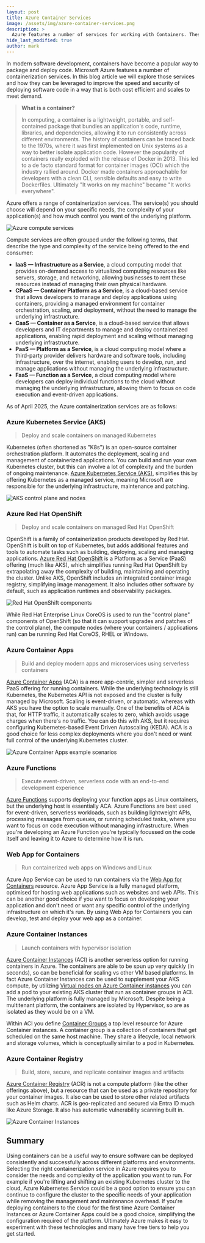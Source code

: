 ```yaml
---
layout: post
title: Azure Container Services
image: /assets/img/azure-container-services.png
description: >
  Azure features a number of services for working with Containers. These can be leveraged to improve the deployment speed and security of containerized software, while eliminating the complexity of hosting and running a container platform.
hide_last_modified: true
author: mark
---
```


In modern software development, containers have become a popular way to package and deploy code. Microsoft Azure features a number of containerization services. In this blog article we will explore those services and how they can be leveraged to improve the speed and security of deploying software code in a way that is both cost efficient and scales to meet demand.

> **What is a container?**
>
> In computing, a container is a lightweight, portable, and self-contained package that bundles an application's code, runtime, libraries, and dependencies, allowing it to run consistently across different environments.
> The history of containers can be traced back to the 1970s, where it was first implemented on Unix systems as a way to better isolate application code.
> However the popularity of containers really exploded with the release of Docker in 2013.
> This led to a de facto standard format for container images (OCI) which the industry rallied around.
> Docker made containers approachable for developers with a clean CLI, sensible defaults and easy to write Dockerfiles.
> Ultimately "It works on my machine" became "It works everywhere".

Azure offers a range of containerization services. The service(s) you should choose will depend on your specific needs, the complexity of your application(s) and how much control you want of the underlying platform.

![Azure compute services](/assets/img/azure-compute-services.png)

Compute services are often grouped under the following terms, that describe the type and complexity of the service being offered to the end consumer:

- **IaaS — Infrastructure as a Service**, a cloud computing model that provides on-demand access to virtualized computing resources like servers, storage, and networking, allowing businesses to rent these resources instead of managing their own physical hardware.
- **CPaaS — Container Platform as a Service**, is a cloud-based service that allows developers to manage and deploy applications using containers, providing a managed environment for container orchestration, scaling, and deployment, without the need to manage the underlying infrastructure.
- **CaaS — Container as a Service**, is a cloud-based service that allows developers and IT departments to manage and deploy containerized applications, enabling rapid deployment and scaling without managing underlying infrastructure.
- **PaaS — Platform as a Service**, is a cloud computing model where a third-party provider delivers hardware and software tools, including infrastructure, over the internet, enabling users to develop, run, and manage applications without managing the underlying infrastructure.
- **FaaS — Function as a Service**, a cloud computing model where developers can deploy individual functions to the cloud without managing the underlying infrastructure, allowing them to focus on code execution and event-driven applications.

As of April 2025, the Azure containerization services are as follows:

### Azure Kubernetes Service (AKS)

> Deploy and scale containers on managed Kubernetes

Kubernetes (often shortened as "K8s") is an open-source container orchestration platform. It automates the deployment, scaling and management of containerized applications. You can build and run your own Kubernetes cluster, but this can involve a lot of complexity and the burden of ongoing maintenance. [Azure Kubernetes Service (AKS)](https://azure.microsoft.com/en-us/products/kubernetes-service), simplifies this by offering Kubernetes as a managed service, meaning Microsoft are responsible for the underlying infrastructure, maintenance and patching.

![AKS control plane and nodes](/assets/img/aks-control-plane-and-nodes.png)

### Azure Red Hat OpenShift

> Deploy and scale containers on managed Red Hat OpenShift

OpenShift is a family of containerization products developed by Red Hat. OpenShift is built on top of Kubernetes, but adds additional features and tools to automate tasks such as building, deploying, scaling and managing applications. [Azure Red Hat OpenShift](https://azure.microsoft.com/en-gb/products/openshift) is a Platform as a Service (PaaS) offering (much like AKS), which simplifies running Red Hat OpenShift by extrapolating away the complexity of building, maintaining and operating the cluster. Unlike AKS, OpenShift includes an integrated container image registry, simplifying image management. It also includes other software by default, such as application runtimes and observability packages.

![Red Hat OpenShift components](/assets/img/redhat-open-shift-components.jpg)

While Red Hat Enterprise Linux CoreOS is used to run the "control plane" components of OpenShift (so that it can support upgrades and patches of the control plane), the compute nodes (where your containers / applications run) can be running Red Hat CoreOS, RHEL or Windows.

### Azure Container Apps

> Build and deploy modern apps and microservices using serverless containers

[Azure Container Apps](https://azure.microsoft.com/en-us/products/container-apps) (ACA) is a more app-centric, simpler and serverless PaaS offering for running containers. While the underlying technology is still Kubernetes, the Kubernetes API is not exposed and the cluster is fully managed by Microsoft. Scaling is event-driven, or automatic, whereas with AKS you have the option to scale manually. One of the benefits of ACA is that, for HTTP traffic, it automatically scales to zero, which avoids usage charges when there's no traffic. You can do this with AKS, but it requires configuring Kubernetes-based Event Driven Autoscaling (KEDA). ACA is a good choice for less complex deployments where you don't need or want full control of the underlying Kubernetes cluster.

![Azure Container Apps example scenarios](/assets/img/azure-container-apps-example-scenarios.png)

### Azure Functions

> Execute event-driven, serverless code with an end-to-end development experience

[Azure Functions](https://azure.microsoft.com/en-us/products/functions) supports deploying your function apps as Linux containers, but the underlying host is essentially ACA. Azure Functions are best used for event-driven, serverless workloads, such as building lightweight APIs, processing messages from queues, or running scheduled tasks, where you want to focus on code execution without managing infrastructure. When you're developing an Azure Function you're typically focussed on the code itself and leaving it to Azure to determine how it is run.

### Web App for Containers

> Run containerized web apps on Windows and Linux

Azure App Service can be used to run containers via the [Web App for Containers](https://azure.microsoft.com/en-gb/products/app-service/containers) resource. Azure App Service is a fully managed platform, optimised for hosting web applications such as websites and web APIs. This can be another good choice if you want to focus on developing your application and don't need or want any specific control of the underlying infrastructure on which it's run. By using Web App for Containers you can develop, test and deploy your web app as a container.

### Azure Container Instances

> Launch containers with hypervisor isolation

[Azure Container Instances](https://azure.microsoft.com/en-gb/products/container-instances/) (ACI) is another serverless option for running containers in Azure. The containers are able to be spun up very quickly (in seconds), so can be beneficial for scaling vs other VM based platforms. In fact Azure Container Instances can be used to supplement your AKS compute, by utilizing [Virtual nodes on Azure Container instances](https://learn.microsoft.com/en-us/azure/container-instances/container-instances-virtual-nodes) you can add a pod to your existing AKS cluster that run as container groups in ACI. The underlying platform is fully managed by Microsoft. Despite being a multitenant platform, the containers are isolated by Hypervisor, so are as isolated as they would be on a VM.

Within ACI you define [Container Groups](https://docs.microsoft.com/en-us/azure/container-instances/container-instances-container-groups) a top level resource for Azure Container instances. A container group is a collection of containers that get scheduled on the same host machine. They share a lifecycle, local network and storage volumes, which is conceptually similar to a pod in Kubernetes.

### Azure Container Registry

> Build, store, secure, and replicate container images and artifacts

[Azure Container Registry](https://azure.microsoft.com/en-us/products/container-registry) (ACR) is not a compute platform (like the other offerings above), but a resource that can be used as a private repository for your container images. It also can be used to store other related artifacts such as Helm charts. ACR is geo-replicated and secured via Entra ID much like Azure Storage. It also has automatic vulnerability scanning built in.

![Azure Container Instances](/assets/img/azure-container-instances.png)

## Summary

Using containers can be a useful way to ensure software can be deployed consistently and successfully across different platforms and environments. Selecting the right containerization service in Azure requires you to consider the needs and complexity of the application you want to run. For example if you're lifting and shifting an existing Kubernetes cluster to the cloud, Azure Kubernetes Service could be a good option to ensure you can continue to configure the cluster to the specific needs of your application while removing the management and maintenance overhead. If you're deploying containers to the cloud for the first time Azure Container Instances or Azure Container Apps could be a good choice, simplifying the configuration required of the platform. Ultimately Azure makes it easy to experiment with these technologies and many have free tiers to help you get started.